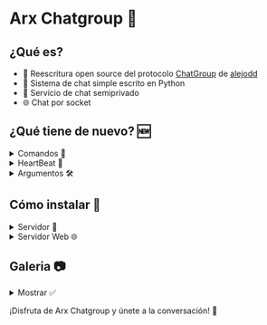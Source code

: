 # Arx Chatgroup 💬

## ¿Qué es?
- 🔄 Reescritura open source del protocolo [ChatGroup](https://github.com/alejodd/ChatGroup) de [alejodd](https://github.com/alejodd)
- 🐍 Sistema de chat simple escrito en Python
- 🔐 Servicio de chat semiprivado
- 🌐 Chat por socket

## ¿Qué tiene de nuevo? 🆕
<details>
  <summary>Comandos 🤖</summary>

  - <code>/kick (Administrador)</code>: Expulsa a un usuario de la sala. Uso: `/kick "usuario"`
  - <code>/nick (Usuario)</code>: Cambia tu usuario. Uso: `/nick "NuevoUsuario"`
  - <code>/op (Administrador)</code>: Agrega permisos de operador a un usuario. Uso: `/op "Usuario"`
  - <code>/deop (Administrador)</code>: Remueve permisos de operador a un usuario. Uso: `/deop "Usuario"`
  - <code>/msg (Usuario)</code>: Envía un mensaje privado a un usuario en la sala. Uso: `/msg "Usuario" "Mensaje"`
  - <code>/mute (Administrador)</code>: Silencia un usuario de forma global. Uso: `/mute "Usuario"`
  - <code>/unmute (Administrador)</code>: Le quita el silencio a un usuario de forma global. Uso: `/unmute "Usuario"`
  - <code>/password (Administrador)</code>: Cambia la contraseña de tu perfil administrador. Uso: `/password "Contraseña"`
</details>
<details>
  <summary>HeartBeat 💓</summary>
  
  - Se encarga de expulsar al usuario cuando su cliente es inválido o cuando se desconecta.
</details>

<details>
  <summary>Argumentos 🛠️</summary>
  <details>
    <summary>Servidor 🔧</summary>
  
  - <code>-P</code>: Establece el puerto de la sala. Uso: `python Server.py -P xxxxx`
  - <code>-A</code>: Lista de administradores, separada por comas, sin espacios. Uso: `python Server.py -A Admin1,Admin2,Admin3...`
  - <code>-H</code>: IP del host del servidor. Uso: `python Server.py -H 0.0.0.0`
   </details>
     <details>
    <summary>Servidor Web 🌐</summary>
  
  - <code>-P</code>: Establece el puerto de la sala a la que se va a conectar. Uso: `python webserver.py -P xxxxx`
  - <code>-H</code>: Establece la IP del host del servidor de la sala a la que se va a conectar. Uso: `python Server.py -H 0.0.0.0`
   </details>
</details>

## Cómo instalar 🚀
<details>
  <summary>Servidor 🔧</summary>

  - No requiere repositorios adicionales.
  - Ejecutar: `python Server.py`
</details>

<details>
  <summary>Servidor Web 🌐</summary>

  - Requiere Uvicorn, NiceGUI y AIOHTTP
  - Ejecutar: `pip install -r requirements.txt`
  - Ejecutar: `python webserver.py`
</details>

## Galeria 📷
<details>
  <summary>Mostrar ✅</summary>
  
  ![AdminChatGroup](https://github.com/BrewTheFox/ArxChatGroup/blob/main/img/240121_11h06m05s_screenshot.png)
  ![LoginChatGroup](https://github.com/BrewTheFox/ArxChatGroup/blob/main/img/240121_11h27m10s_screenshot.png)
  ![InterfazChatGroup](https://github.com/BrewTheFox/ArxChatGroup/blob/main/img/240121_11h27m24s_screenshot.png)
  ![ErrorChatGroup](https://github.com/BrewTheFox/ArxChatGroup/blob/main/img/240121_11h27m42s_screenshot.png)
</details>

¡Disfruta de Arx Chatgroup y únete a la conversación! 🎉
